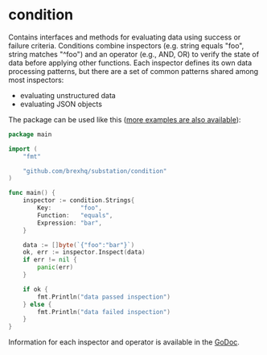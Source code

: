# condition

Contains interfaces and methods for evaluating data using success or failure criteria. Conditions combine inspectors (e.g. string equals "foo", string matches "^foo") and an operator (e.g., AND, OR) to verify the state of data before applying other functions. Each inspector defines its own data processing patterns, but there are a set of common patterns shared among most inspectors:
* evaluating unstructured data
* evaluating JSON objects

The package can be used like this ([more examples are also available](/examples/condition/)):

```go
package main

import (
	"fmt"

	"github.com/brexhq/substation/condition"
)

func main() {
	inspector := condition.Strings{
		Key:        "foo",
		Function:   "equals",
		Expression: "bar",
	}

	data := []byte(`{"foo":"bar"}`)
	ok, err := inspector.Inspect(data)
	if err != nil {
		panic(err)
	}

	if ok {
		fmt.Println("data passed inspection")
	} else {
		fmt.Println("data failed inspection")
	}
}
```

Information for each inspector and operator is available in the [GoDoc](https://pkg.go.dev/github.com/brexhq/substation/condition).
